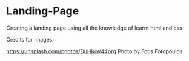 # Landing-Page

Creating a landing page using all the knowledge of learnt html and css

Credits for images:

https://unsplash.com/photos/DuHKoV44prg
Photo by Fotis Fotopoulos